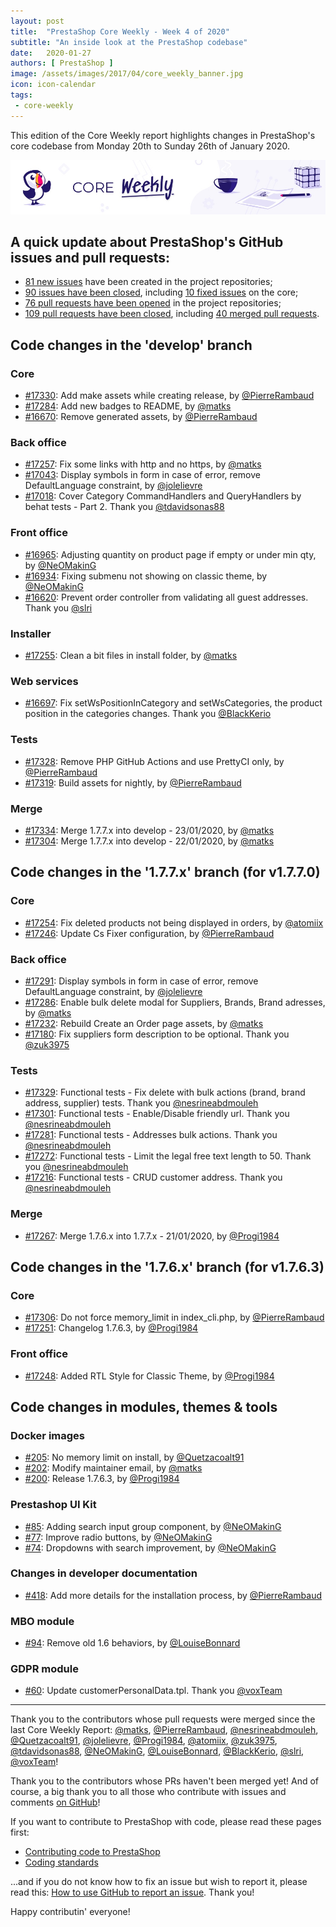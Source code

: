 ```yaml
---
layout: post
title:  "PrestaShop Core Weekly - Week 4 of 2020"
subtitle: "An inside look at the PrestaShop codebase"
date:   2020-01-27
authors: [ PrestaShop ]
image: /assets/images/2017/04/core_weekly_banner.jpg
icon: icon-calendar
tags:
 - core-weekly
---
```


This edition of the Core Weekly report highlights changes in PrestaShop's core codebase from Monday 20th to Sunday 26th of January 2020.

![Core Weekly banner](/assets/images/2018/12/banner-core-weekly.jpg)


## A quick update about PrestaShop's GitHub issues and pull requests:

- [81 new issues](https://github.com/search?q=org%3APrestaShop+is%3Apublic++-repo%3Aprestashop%2Fprestashop.github.io++is%3Aissue+created%3A2020-01-20..2020-01-26) have been created in the project repositories;
- [90 issues have been closed](https://github.com/search?q=org%3APrestaShop+is%3Apublic++-repo%3Aprestashop%2Fprestashop.github.io++is%3Aissue+closed%3A2020-01-20..2020-01-26), including [10 fixed issues](https://github.com/search?q=org%3APrestaShop+is%3Apublic++-repo%3Aprestashop%2Fprestashop.github.io++is%3Aissue+label%3Afixed+closed%3A2020-01-20..2020-01-26) on the core;
- [76 pull requests have been opened](https://github.com/search?q=org%3APrestaShop+is%3Apublic++-repo%3Aprestashop%2Fprestashop.github.io++is%3Apr+created%3A2020-01-20..2020-01-26) in the project repositories;
- [109 pull requests have been closed](https://github.com/search?q=org%3APrestaShop+is%3Apublic++-repo%3Aprestashop%2Fprestashop.github.io++is%3Apr+closed%3A2020-01-20..2020-01-26), including [40 merged pull requests](https://github.com/search?q=org%3APrestaShop+is%3Apublic++-repo%3Aprestashop%2Fprestashop.github.io++is%3Apr+merged%3A2020-01-20..2020-01-26).


## Code changes in the 'develop' branch


### Core
* [#17330](https://github.com/PrestaShop/PrestaShop/pull/17330): Add make assets while creating release, by [@PierreRambaud](https://github.com/PierreRambaud)
* [#17284](https://github.com/PrestaShop/PrestaShop/pull/17284): Add new badges to README, by [@matks](https://github.com/matks)
* [#16670](https://github.com/PrestaShop/PrestaShop/pull/16670): Remove generated assets, by [@PierreRambaud](https://github.com/PierreRambaud)


### Back office
* [#17257](https://github.com/PrestaShop/PrestaShop/pull/17257): Fix some links with http and no https, by [@matks](https://github.com/matks)
* [#17043](https://github.com/PrestaShop/PrestaShop/pull/17043): Display symbols in form in case of error, remove DefaultLanguage constraint, by [@jolelievre](https://github.com/jolelievre)
* [#17018](https://github.com/PrestaShop/PrestaShop/pull/17018): Cover Category CommandHandlers and QueryHandlers by behat tests  - Part 2. Thank you [@tdavidsonas88](https://github.com/tdavidsonas88)


### Front office
* [#16965](https://github.com/PrestaShop/PrestaShop/pull/16965): Adjusting quantity on product page if empty or under min qty, by [@NeOMakinG](https://github.com/NeOMakinG)
* [#16934](https://github.com/PrestaShop/PrestaShop/pull/16934): Fixing submenu not showing on classic theme, by [@NeOMakinG](https://github.com/NeOMakinG)
* [#16620](https://github.com/PrestaShop/PrestaShop/pull/16620): Prevent order controller from validating all guest addresses. Thank you [@slri](https://github.com/slri)


### Installer
* [#17255](https://github.com/PrestaShop/PrestaShop/pull/17255): Clean a bit files in install folder, by [@matks](https://github.com/matks)


### Web services
* [#16697](https://github.com/PrestaShop/PrestaShop/pull/16697): Fix setWsPositionInCategory and setWsCategories, the product position in the categories changes. Thank you [@BlackKerio](https://github.com/BlackKerio)


### Tests
* [#17328](https://github.com/PrestaShop/PrestaShop/pull/17328): Remove PHP GitHub Actions and use PrettyCI only, by [@PierreRambaud](https://github.com/PierreRambaud)
* [#17319](https://github.com/PrestaShop/PrestaShop/pull/17319): Build assets for nightly, by [@PierreRambaud](https://github.com/PierreRambaud)


### Merge
* [#17334](https://github.com/PrestaShop/PrestaShop/pull/17334): Merge 1.7.7.x into develop - 23/01/2020, by [@matks](https://github.com/matks)
* [#17304](https://github.com/PrestaShop/PrestaShop/pull/17304): Merge 1.7.7.x into develop - 22/01/2020, by [@matks](https://github.com/matks)


## Code changes in the '1.7.7.x' branch (for v1.7.7.0)


### Core
* [#17254](https://github.com/PrestaShop/PrestaShop/pull/17254): Fix deleted products not being displayed in orders, by [@atomiix](https://github.com/atomiix)
* [#17246](https://github.com/PrestaShop/PrestaShop/pull/17246): Update Cs Fixer configuration, by [@PierreRambaud](https://github.com/PierreRambaud)


### Back office
* [#17291](https://github.com/PrestaShop/PrestaShop/pull/17291): Display symbols in form in case of error, remove DefaultLanguage constraint, by [@jolelievre](https://github.com/jolelievre)
* [#17286](https://github.com/PrestaShop/PrestaShop/pull/17286): Enable bulk delete modal for Suppliers, Brands, Brand adresses, by [@matks](https://github.com/matks)
* [#17232](https://github.com/PrestaShop/PrestaShop/pull/17232):  Rebuild Create an Order page assets, by [@matks](https://github.com/matks)
* [#17180](https://github.com/PrestaShop/PrestaShop/pull/17180): Fix suppliers form description to be optional. Thank you [@zuk3975](https://github.com/zuk3975)


### Tests
* [#17329](https://github.com/PrestaShop/PrestaShop/pull/17329): Functional tests - Fix delete with bulk actions (brand, brand address, supplier) tests. Thank you [@nesrineabdmouleh](https://github.com/nesrineabdmouleh)
* [#17301](https://github.com/PrestaShop/PrestaShop/pull/17301): Functional tests - Enable/Disable friendly url. Thank you [@nesrineabdmouleh](https://github.com/nesrineabdmouleh)
* [#17281](https://github.com/PrestaShop/PrestaShop/pull/17281): Functional tests - Addresses bulk actions. Thank you [@nesrineabdmouleh](https://github.com/nesrineabdmouleh)
* [#17272](https://github.com/PrestaShop/PrestaShop/pull/17272): Functional tests - Limit the legal free text length to 50. Thank you [@nesrineabdmouleh](https://github.com/nesrineabdmouleh)
* [#17216](https://github.com/PrestaShop/PrestaShop/pull/17216): Functional tests - CRUD customer address. Thank you [@nesrineabdmouleh](https://github.com/nesrineabdmouleh)


### Merge
* [#17267](https://github.com/PrestaShop/PrestaShop/pull/17267): Merge 1.7.6.x into 1.7.7.x - 21/01/2020, by [@Progi1984](https://github.com/Progi1984)


## Code changes in the '1.7.6.x' branch (for v1.7.6.3)


### Core
* [#17306](https://github.com/PrestaShop/PrestaShop/pull/17306): Do not force memory_limit in index_cli.php, by [@PierreRambaud](https://github.com/PierreRambaud)
* [#17251](https://github.com/PrestaShop/PrestaShop/pull/17251): Changelog 1.7.6.3, by [@Progi1984](https://github.com/Progi1984)


### Front office
* [#17248](https://github.com/PrestaShop/PrestaShop/pull/17248): Added RTL Style for Classic Theme, by [@Progi1984](https://github.com/Progi1984)


## Code changes in modules, themes & tools


### Docker images
* [#205](https://github.com/PrestaShop/docker/pull/205): No memory limit on install, by [@Quetzacoalt91](https://github.com/Quetzacoalt91)
* [#202](https://github.com/PrestaShop/docker/pull/202): Modify maintainer email, by [@matks](https://github.com/matks)
* [#200](https://github.com/PrestaShop/docker/pull/200): Release 1.7.6.3, by [@Progi1984](https://github.com/Progi1984)


### Prestashop UI Kit
* [#85](https://github.com/PrestaShop/prestashop-ui-kit/pull/85): Adding search input group component, by [@NeOMakinG](https://github.com/NeOMakinG)
* [#77](https://github.com/PrestaShop/prestashop-ui-kit/pull/77): Improve radio buttons, by [@NeOMakinG](https://github.com/NeOMakinG)
* [#74](https://github.com/PrestaShop/prestashop-ui-kit/pull/74): Dropdowns with search improvement, by [@NeOMakinG](https://github.com/NeOMakinG)


### Changes in developer documentation
* [#418](https://github.com/PrestaShop/docs/pull/418): Add more details for the installation process, by [@PierreRambaud](https://github.com/PierreRambaud)


### MBO module
* [#94](https://github.com/PrestaShop/ps_mbo/pull/94): Remove old 1.6 behaviors, by [@LouiseBonnard](https://github.com/LouiseBonnard)


### GDPR module
* [#60](https://github.com/PrestaShop/psgdpr/pull/60): Update customerPersonalData.tpl. Thank you [@voxTeam](https://github.com/voxTeam)


<hr />

Thank you to the contributors whose pull requests were merged since the last Core Weekly Report: [@matks](https://github.com/matks), [@PierreRambaud](https://github.com/PierreRambaud), [@nesrineabdmouleh](https://github.com/nesrineabdmouleh), [@Quetzacoalt91](https://github.com/Quetzacoalt91), [@jolelievre](https://github.com/jolelievre), [@Progi1984](https://github.com/Progi1984), [@atomiix](https://github.com/atomiix), [@zuk3975](https://github.com/zuk3975), [@tdavidsonas88](https://github.com/tdavidsonas88), [@NeOMakinG](https://github.com/NeOMakinG), [@LouiseBonnard](https://github.com/LouiseBonnard), [@BlackKerio](https://github.com/BlackKerio), [@slri](https://github.com/slri), [@voxTeam](https://github.com/voxTeam)!

Thank you to the contributors whose PRs haven't been merged yet! And of course, a big thank you to all those who contribute with issues and comments [on GitHub](https://github.com/PrestaShop/PrestaShop)!

If you want to contribute to PrestaShop with code, please read these pages first:

 * [Contributing code to PrestaShop](https://devdocs.prestashop.com/1.7/contribute/contribution-guidelines/)
 * [Coding standards](https://devdocs.prestashop.com/1.7/development/coding-standards/)

...and if you do not know how to fix an issue but wish to report it, please read this: [How to use GitHub to report an issue](https://devdocs.prestashop.com/1.7/contribute/contribute-reporting-issues/). Thank you!

Happy contributin' everyone!


